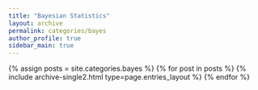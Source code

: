 ```yaml
---
title: "Bayesian Statistics"
layout: archive
permalink: categories/bayes
author_profile: true
sidebar_main: true
---
```



{% assign posts = site.categories.bayes %}
{% for post in posts %} {% include archive-single2.html type=page.entries_layout %} {% endfor %}
